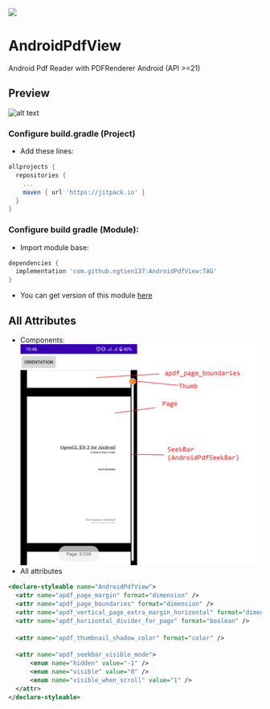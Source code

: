 [![](https://jitpack.io/v/ngtien137/AndroidPdfView.svg)](https://jitpack.io/#ngtien137/AndroidPdfView)
# AndroidPdfView
Android Pdf Reader with PDFRenderer Android (API >=21)
## Preview 
![alt text](https://github.com/ngtien137/AndroidPdfView/blob/main/resources/preview.gif) 
### Configure build.gradle (Project)
* Add these lines:
```gradle
allprojects {
  repositories {
    ...
    maven { url 'https://jitpack.io' }
  }
}
```
### Configure build gradle (Module):
* Import module base:
```gradle
dependencies {
  implementation 'com.github.ngtien137:AndroidPdfView:TAG'
}
```
* You can get version of this module [here](https://jitpack.io/#ngtien137/AndroidPdfView)
## All Attributes 
* Components:
![alt text](https://github.com/ngtien137/AndroidPdfView/blob/main/resources/img_demo.png) 
* All attributes
```xml
<declare-styleable name="AndroidPdfView">
  <attr name="apdf_page_margin" format="dimension" />
  <attr name="apdf_page_boundaries" format="dimension" />
  <attr name="apdf_vertical_page_extra_margin_horizontal" format="dimension" />
  <attr name="apdf_horizontal_divider_for_page" format="boolean" />

  <attr name="apdf_thumbnail_shadow_color" format="color" />

  <attr name="apdf_seekbar_visible_mode">
      <enum name="hidden" value="-1" />
      <enum name="visible" value="0" />
      <enum name="visible_when_scroll" value="1" />
  </attr>
</declare-styleable>
```
